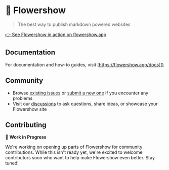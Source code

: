 # 💐 Flowershow

> The best way to publish markdown powered websites

[👉 See Flowershow in action on flowershow.app](https://flowershow.app/)

## Documentation

For documentation and how-to guides, visit [https://flowershow.app/docs]()

## Community

* Browse [existing issues](https://github.com/flowershow/flowershow/issues) or [submit a new one](https://github.com/flowershow/flowershow/issues/new) if you encounter any problems
* Visit our [discussions](https://github.com/flowershow/flowershow/discussions) to ask questions, share ideas, or showcase your Flowershow site

## Contributing

🚧 **Work in Progress**

We're working on opening up parts of Flowershow for community contributions. While this isn't ready yet, we're excited to welcome contributors soon who want to help make Flowershow even better. Stay tuned!
